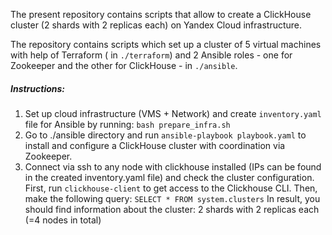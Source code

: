The present repository contains scripts that allow to create a ClickHouse cluster (2 shards with 2 replicas each) on Yandex Cloud infrastructure.

The repository contains scripts which set up a cluster of 5 virtual machines with help of Terraform ( in `./terraform`) and 2 Ansible roles - one for Zookeeper and the other for ClickHouse - 
in `./ansible`.

##### Instructions:
1. Set up cloud infrastructure (VMS + Network) and create `inventory.yaml` file for Ansible by running:
    ```bash prepare_infra.sh```
2. Go to ./ansible directory and run `ansible-playbook playbook.yaml` to install and configure a ClickHouse cluster with coordination via Zookeeper.
3. Connect via ssh to any node with clickhouse installed (IPs can be found in the created inventory.yaml file) and check the cluster configuration. 
First, run `clickhouse-client` to get access to the Clickhouse CLI. Then, make the following query:
    ```SELECT * FROM system.clusters```
In result, you should find information about the cluster: 2 shards with 2 replicas each (=4 nodes in total)
